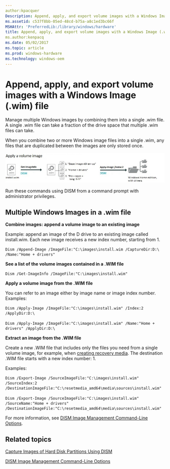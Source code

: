 ```yaml
---
author:kpacquer
Description: Append, apply, and export volume images with a Windows Image (.wim) file
ms.assetid: c537f8bb-05ed-48cd-b75a-a8c1ed3bc66f
MSHAttr: 'PreferredLib:/library/windows/hardware'
title: Append, apply, and export volume images with a Windows Image (.wim) file
ms.author:kenpacq
ms.date: 05/02/2017
ms.topic: article
ms.prod: windows-hardware
ms.technology: windows-oem
---
```


# Append, apply, and export volume images with a Windows Image (.wim) file

Manage multiple Windows images by combining them into a single .wim file. A single .wim file can take a fraction of the drive space that multiple .wim files can take. 

When you combine two or more Windows image files into a single .wim, any files that are duplicated between the images are only stored once.

  ![image: Use DISM to list the images (Get-ImageInfo), then apply the correct image (Apply-Image)](images/apply-a-volume-image.jpg)

Run these commands using DISM from a command prompt with administrator privileges.

## <span id="multiple_windows_images_in_a_.wim_file"></span><span id="MULTIPLE_WINDOWS_IMAGES_IN_A_.WIM_FILE"></span>Multiple Windows Images in a .wim file

**Combine images: append a volume image to an existing image**

Example: append an image of the D drive to an existing image called install.wim. Each new image receives a new index number, starting from 1.

```
Dism /Append-Image /ImageFile:"C:\images\install.wim /CaptureDir:D:\ /Name:"Home + drivers"
 ```

**See a list of the volume images contained in a .WIM file**

```
Dism /Get-ImageInfo /ImageFile:"C:\images\install.wim"
```

**Apply a volume image from the .WIM file**

You can refer to an image either by image name or image index number. Examples:

```
Dism /Apply-Image /ImageFile:"C:\images\install.wim" /Index:2 /ApplyDir:D:\

Dism /Apply-Image /ImageFile:"C:\images\install.wim" /Name:"Home + drivers" /ApplyDir:D:\
```

**Extract an image from the .WIM file**

Create a new .WIM file that includes only the files you need from a single volume image, for example, when [creating recovery media](create-media-to-run-push-button-reset-features-s14.md). The destination .WIM file starts with a new index number: 1.

Examples:

```
Dism /Export-Image /SourceImageFile:"C:\images\install.wim" /SourceIndex:2 /DestinationImageFile:"C:\resetmedia_amd64\media\sources\install.wim"

Dism /Export-Image /SourceImageFile:"C:\images\install.wim" /SourceName:"Home + drivers" /DestinationImageFile:"C:\resetmedia_amd64\media\sources\install.wim"
```

For more information, see [DISM Image Management Command-Line Options](dism-image-management-command-line-options-s14.md).

## <span id="related_topics"></span>Related topics

[Capture Images of Hard Disk Partitions Using DISM](capture-images-of-hard-disk-partitions-using-dism.md)

[DISM Image Management Command-Line Options](dism-image-management-command-line-options-s14.md)
